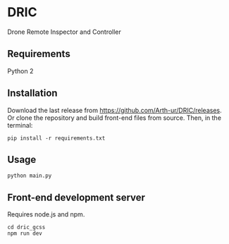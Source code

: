 # DRIC
Drone Remote Inspector and Controller

## Requirements
Python 2

## Installation
Download the last release from https://github.com/Arth-ur/DRIC/releases.
Or clone the repository and build front-end files from source.
Then, in the terminal:
```
pip install -r requirements.txt
```

## Usage
```
python main.py
```

## Front-end development server
Requires node.js and npm.
```
cd dric_gcss
npm run dev
```
